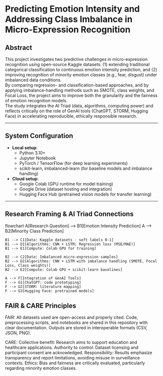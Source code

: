 # Predicting Emotion Intensity and Addressing Class Imbalance in Micro-Expression Recognition

## Abstract
This project investigates two predictive challenges in micro-expression recognition using open-source Kaggle datasets: (1) extending traditional categorical classification to continuous emotion intensity prediction, and (2) improving recognition of minority emotion classes (e.g., fear, disgust) under imbalanced data conditions.  
By comparing regression- and classification-based approaches, and by applying imbalance-handling methods such as SMOTE, class weights, and Focal Loss, the project aims to improve both the granularity and the fairness of emotion recognition models.  
The study integrates the AI Triad (data, algorithms, computing power) and reflects critically on the role of GenAI tools (ChatGPT, STORM, Hugging Face) in accelerating reproducible, ethically responsible research.  

---

## System Configuration
- **Local setup**:  
  - Python 3.10+  
  - Jupyter Notebook  
  - PyTorch / TensorFlow (for deep learning experiments)  
  - scikit-learn, imbalanced-learn (for baseline models and imbalance handling)  
- **Cloud setup**:  
  - Google Colab (GPU runtime for model training)  
  - Google Drive (dataset hosting and integration)  
  - Hugging Face Hub (pretrained vision models for transfer learning)  

---

## Research Framing & AI Triad Connections
flowchart
    A[Research Question] --> B1[Emotion Intensity Prediction]
    A --> B2[Minority Class Prediction]

    B1 --> C1[Data: Kaggle datasets - soft labels 0-1]
    B1 --> D1[Algorithms: CNN + LSTM; Regression loss (MSE/MAE)]
    B1 --> E1[Compute: Colab GPU for training]

    B2 --> C2[Data: Imbalanced micro-expression samples]
    B2 --> D2[Algorithms: CNN + LSTM with imbalance handling (SMOTE, Focal Loss, Class weights)]
    B2 --> E2[Compute: Colab GPU + scikit-learn baselines]

    A --> F[Integration of GenAI Tools]
    F --> G1[ChatGPT: code prototyping]
    F --> G2[STORM: literature mapping]
    F --> G3[Hugging Face: pretrained models]

## FAIR & CARE Principles
FAIR:
All datasets used are open-access and properly cited.
Code, preprocessing scripts, and notebooks are shared in this repository with clear documentation.
Outputs are stored in interoperable formats (CSV, JSON, PNG).

CARE:
Collective benefit: Research aims to support education and healthcare applications.
Authority to control: Dataset licensing and participant consent are acknowledged.
Responsibility: Results emphasize transparency and report limitations, avoiding misuse in surveillance contexts.
Ethics: Bias and fairness are critically evaluated, particularly regarding minority emotion classes.
